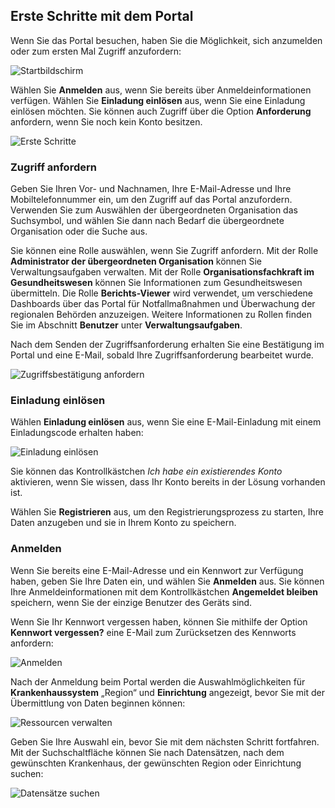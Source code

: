 ## <a name="getting-started-with-the-portal"></a>Erste Schritte mit dem Portal

Wenn Sie das Portal besuchen, haben Sie die Möglichkeit, sich anzumelden oder zum ersten Mal Zugriff anzufordern:

![Startbildschirm](..\media\portal-home-screen.png)

Wählen Sie **Anmelden** aus, wenn Sie bereits über Anmeldeinformationen verfügen. Wählen Sie **Einladung einlösen** aus, wenn Sie eine Einladung einlösen möchten. Sie können auch Zugriff über die Option **Anforderung** anfordern, wenn Sie noch kein Konto besitzen.

![Erste Schritte](..\media\portal-user-getting-started.png)

### <a name="request-access"></a>Zugriff anfordern

Geben Sie Ihren Vor- und Nachnamen, Ihre E-Mail-Adresse und Ihre Mobiltelefonnummer ein, um den Zugriff auf das Portal anzufordern. Verwenden Sie zum Auswählen der übergeordneten Organisation das Suchsymbol, und wählen Sie dann nach Bedarf die übergeordnete Organisation oder die Suche aus.

Sie können eine Rolle auswählen, wenn Sie Zugriff anfordern. Mit der Rolle **Administrator der übergeordneten Organisation** können Sie Verwaltungsaufgaben verwalten. Mit der Rolle **Organisationsfachkraft im Gesundheitswesen** können Sie Informationen zum Gesundheitswesen übermitteln. Die Rolle **Berichts-Viewer** wird verwendet, um verschiedene Dashboards über das Portal für Notfallmaßnahmen und Überwachung der regionalen Behörden anzuzeigen. Weitere Informationen zu Rollen finden Sie im Abschnitt **Benutzer** unter **Verwaltungsaufgaben**.

Nach dem Senden der Zugriffsanforderung erhalten Sie eine Bestätigung im Portal und eine E-Mail, sobald Ihre Zugriffsanforderung bearbeitet wurde.

![Zugriffsbestätigung anfordern](..\media\request-access-ack.png)

### <a name="redeem-invitation"></a>Einladung einlösen

Wählen **Einladung einlösen** aus, wenn Sie eine E-Mail-Einladung mit einem Einladungscode erhalten haben:

![Einladung einlösen](..\media\portal-user-redeem-invitation.png)

Sie können das Kontrollkästchen *Ich habe ein existierendes Konto* aktivieren, wenn Sie wissen, dass Ihr Konto bereits in der Lösung vorhanden ist.

Wählen Sie **Registrieren** aus, um den Registrierungsprozess zu starten, Ihre Daten anzugeben und sie in Ihrem Konto zu speichern.

### <a name="sign-in"></a>Anmelden

Wenn Sie bereits eine E-Mail-Adresse und ein Kennwort zur Verfügung haben, geben Sie Ihre Daten ein, und wählen Sie **Anmelden** aus. Sie können Ihre Anmeldeinformationen mit dem Kontrollkästchen **Angemeldet bleiben** speichern, wenn Sie der einzige Benutzer des Geräts sind.

Wenn Sie Ihr Kennwort vergessen haben, können Sie mithilfe der Option **Kennwort vergessen?** eine E-Mail zum Zurücksetzen des Kennworts anfordern:

![Anmelden](..\media\portal-user-forgot-password.png)

Nach der Anmeldung beim Portal werden die Auswahlmöglichkeiten für **Krankenhaussystem** „Region“ und **Einrichtung** angezeigt, bevor Sie mit der Übermittlung von Daten beginnen können:

![Ressourcen verwalten](..\media\portal-user-manage-your-resources.png)

Geben Sie Ihre Auswahl ein, bevor Sie mit dem nächsten Schritt fortfahren. Mit der Suchschaltfläche können Sie nach Datensätzen, nach dem gewünschten Krankenhaus, der gewünschten Region oder Einrichtung suchen:

![Datensätze suchen](..\media\portal-user-lookup-records.png)